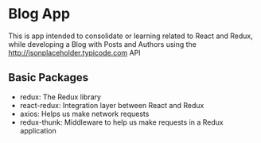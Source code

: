 # Blog App

This is app intended to consolidate or learning related to React and Redux, while developing a Blog with Posts and Authors using the http://jsonplaceholder.typicode.com API

## Basic Packages

- redux: The Redux library
- react-redux: Integration layer between React and Redux
- axios: Helps us make network requests
- redux-thunk: Middleware to help us make requests in a Redux application
